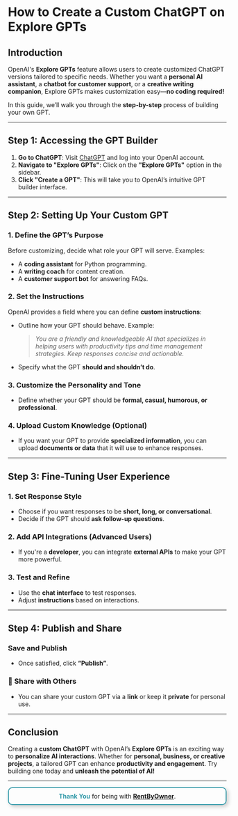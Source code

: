 # How to Create a Custom ChatGPT on Explore GPTs

## Introduction

OpenAI's **Explore GPTs** feature allows users to create customized ChatGPT versions tailored to specific needs. Whether you want a **personal AI assistant**, a **chatbot for customer support**, or a **creative writing companion**, Explore GPTs makes customization easy—**no coding required!** 

In this guide, we’ll walk you through the **step-by-step** process of building your own GPT.

---

## Step 1: Accessing the GPT Builder

1. **Go to ChatGPT**: Visit [ChatGPT](https://chat.openai.com/) and log into your OpenAI account.
2. **Navigate to "Explore GPTs"**: Click on the **"Explore GPTs"** option in the sidebar.
3. **Click "Create a GPT"**: This will take you to OpenAI’s intuitive GPT builder interface.

---

## Step 2: Setting Up Your Custom GPT

### 1. Define the GPT’s Purpose

Before customizing, decide what role your GPT will serve. Examples:

- A **coding assistant** for Python programming.
- A **writing coach** for content creation.
- A **customer support bot** for answering FAQs.

### 2. Set the Instructions

OpenAI provides a field where you can define **custom instructions**:

- Outline how your GPT should behave. Example:

  > *You are a friendly and knowledgeable AI that specializes in helping users with productivity tips and time management strategies. Keep responses concise and actionable.*

- Specify what the GPT **should and shouldn’t do**.

### 3. Customize the Personality and Tone

- Define whether your GPT should be **formal, casual, humorous, or professional**.

### 4. Upload Custom Knowledge (Optional)

- If you want your GPT to provide **specialized information**, you can upload **documents or data** that it will use to enhance responses.

---

## Step 3: Fine-Tuning User Experience

### 1. Set Response Style

- Choose if you want responses to be **short, long, or conversational**.
- Decide if the GPT should **ask follow-up questions**.

### 2. Add API Integrations (Advanced Users)

- If you're a **developer**, you can integrate **external APIs** to make your GPT more powerful.

### 3. Test and Refine

- Use the **chat interface** to test responses.
- Adjust **instructions** based on interactions.

---

## Step 4: Publish and Share

###  Save and Publish  
- Once satisfied, click **“Publish”**.

### 🔗 Share with Others  
- You can share your custom GPT via a **link** or keep it **private** for personal use.

---

## Conclusion

Creating a **custom ChatGPT** with OpenAI’s **Explore GPTs** is an exciting way to **personalize AI interactions**. Whether for **personal, business, or creative projects**, a tailored GPT can enhance **productivity and engagement**. Try building one today and **unleash the potential of AI!** 


---
<div style="text-align: center; padding: 10px; border: 2px solid #3299a8; border-radius: 10px; box-shadow: 4px 4px 10px rgba(0, 0, 0, 0.2); margin-bottom:10px; ">
    <b><span style="color: #3299a8;">Thank You</span></b> for being with 
    <a href="https://www.rentbyowner.com" target="_blank"><b>RentByOwner</b></a>.
</div>